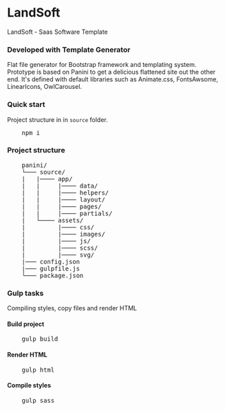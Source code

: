 # LandSoft

LandSoft - Saas Software Template
### Developed with Template Generator
Flat file generator for Bootstrap framework and templating system. Prototype is based on Panini to get a delicious flattened site out the other end. It's defined with default libraries such as Animate.css, FontsAwsome, LinearIcons, OwlCarousel.

### Quick start
Project structure in in <code>source</code> folder.

<pre>
    npm i
</pre>

### Project structure

<pre>
    panini/
    └─── source/
    |   |──── app/
    |   |     |──── data/
    |   |     |──── helpers/
    |   |     |──── layout/
    |   |     |──── pages/
    |   |     |──── partials/
    |   └──── assets/
    |         |──── css/
    |         |──── images/
    |         |──── js/
    |         |──── scss/
    |         |──── svg/
    |─── config.json
    |─── gulpfile.js
    └─── package.json
</pre>

### Gulp tasks
Compiling styles, copy files and render HTML

#### Build project

<pre>
    gulp build
</pre>

#### Render HTML

<pre>
    gulp html
</pre>

#### Compile styles

<pre>
    gulp sass
</pre>


